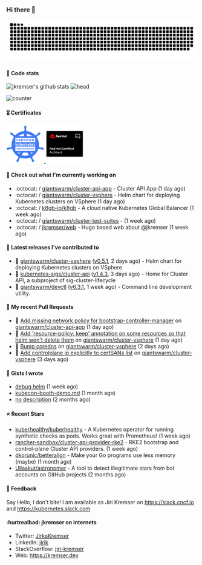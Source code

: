 ### Hi there 👋

![GitHub Snake](github-snake-dark.svg)

#### 📱 Code stats

![jkremser's github stats](https://github-readme-stats.vercel.app/api?username=jkremser&count_private=true&show_icons=true&hide_border=false&theme=tokyonight&title_color=5bcdec&bg_color=0d1117&border_radius=false) ![head](https://user-images.githubusercontent.com/535866/175570014-71166aaa-95f7-4a4f-869c-93a16481de4e.jpeg)



![counter](https://komarev.com/ghpvc/?username=jkremser&color=5bcdec&style=for-the-badge)

#### 🎖 Certificates
<p align="left">
    <a href="https://www.credly.com/badges/8ca716d9-fa9b-42e6-b4a1-ad043baf5396/public_url">
        <img src="https://raw.githubusercontent.com/cncf/artwork/master/other/cka/color/kubernetes-cka-color.png" alt="https://www.credly.com/badges/8ca716d9-fa9b-42e6-b4a1-ad043baf5396/public_url" width="100" height="100"/>
    </a>
    <a href="https://rhtapps.redhat.com/verify/?certId=120-194-022">
        <img src="./rhca.png" alt="https://rhtapps.redhat.com/verify/?certId=120-194-022" width="100" height="100"/>
    </a>
</p>

#### 👷 Check out what I'm currently working on

- :octocat: / [giantswarm/cluster-api-app](https://github.com/giantswarm/cluster-api-app) - Cluster API App (1 day ago)
- :octocat: / [giantswarm/cluster-vsphere](https://github.com/giantswarm/cluster-vsphere) - Helm chart for deploying Kubernetes clusters on VSphere (1 day ago)
- :octocat: / [k8gb-io/k8gb](https://github.com/k8gb-io/k8gb) - A cloud native Kubernetes Global Balancer (1 week ago)
- :octocat: / [giantswarm/cluster-test-suites](https://github.com/giantswarm/cluster-test-suites) -  (1 week ago)
- :octocat: / [jkremser/web](https://github.com/jkremser/web) - Hugo based web about @jkremser (1 week ago)

#### 🔭 Latest releases I've contributed to

- 🎉 [giantswarm/cluster-vsphere](https://github.com/giantswarm/cluster-vsphere) ([v0.5.1](https://github.com/giantswarm/cluster-vsphere/releases/tag/v0.5.1), 2 days ago) - Helm chart for deploying Kubernetes clusters on VSphere
- 🎉 [kubernetes-sigs/cluster-api](https://github.com/kubernetes-sigs/cluster-api) ([v1.4.3](https://github.com/kubernetes-sigs/cluster-api/releases/tag/v1.4.3), 3 days ago) - Home for Cluster API, a subproject of sig-cluster-lifecycle
- 🎉 [giantswarm/devctl](https://github.com/giantswarm/devctl) ([v6.3.1](https://github.com/giantswarm/devctl/releases/tag/v6.3.1), 1 week ago) - Command line development utility.

#### 🔨 My recent Pull Requests

- 💪 [Add missing network policy for bootstrap-controller-manager](https://github.com/giantswarm/cluster-api-app/pull/137) on [giantswarm/cluster-api-app](https://github.com/giantswarm/cluster-api-app) (1 day ago)
- 💪 [Add &#39;resource-policy: keep&#39; annotation on some resources so that helm won&#39;t delete them](https://github.com/giantswarm/cluster-vsphere/pull/73) on [giantswarm/cluster-vsphere](https://github.com/giantswarm/cluster-vsphere) (1 day ago)
- 💪 [Bump coredns](https://github.com/giantswarm/cluster-vsphere/pull/71) on [giantswarm/cluster-vsphere](https://github.com/giantswarm/cluster-vsphere) (2 days ago)
- 💪 [Add controlplane ip explicitly to certSANs list](https://github.com/giantswarm/cluster-vsphere/pull/70) on [giantswarm/cluster-vsphere](https://github.com/giantswarm/cluster-vsphere) (3 days ago)

#### 📓 Gists I wrote

- [debug helm](https://gist.github.com/40bc6009eefdea63b57854becf8409a5) (1 week ago)
- [kubecon-booth-demo.md](https://gist.github.com/8ec12c94e4ff2fc8aa0ee0754363a035) (1 month ago)
- [no description](https://gist.github.com/7fb07237a9c75a81cb03dd87ee181b13) (2 months ago)

#### ⭐ Recent Stars

- [kuberhealthy/kuberhealthy](https://github.com/kuberhealthy/kuberhealthy) - A Kubernetes operator for running synthetic checks as pods. Works great with Prometheus! (1 week ago)
- [rancher-sandbox/cluster-api-provider-rke2](https://github.com/rancher-sandbox/cluster-api-provider-rke2) - RKE2 bootstrap and control-plane Cluster API providers. (1 week ago)
- [dkorunic/betteralign](https://github.com/dkorunic/betteralign) - Make your Go programs use less memory (maybe) (1 month ago)
- [Ullaakut/astronomer](https://github.com/Ullaakut/astronomer) - A tool to detect illegitimate stars from bot accounts on GitHub projects (2 months ago)

#### 💬 Feedback

Say Hello, I don't bite! I am available as Jiri Kremser on https://slack.cncf.io and https://kubernetes.slack.com


#### :hurtrealbad: jkremser on internets

- Twitter: <a href="https://twitter.com/JirkaKremser">JirkaKremser</a>
- LinkedIn: <a href="https://www.linkedin.com/in/jirik/">jirik</a>
- StackOverflow: <a href="https://stackoverflow.com/users/1594980/jiri-kremser">jiri-kremser</a>
- Web: https://kremser.dev